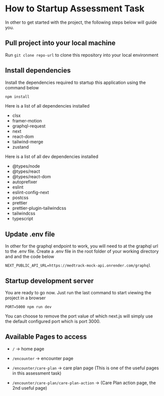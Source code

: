 # How to Startup Assessment Task

In other to get started with the project, the following steps below will guide you.

## Pull project into your local machine
Run ``git clone repo-url`` to clone this repository into your local environment

## Install dependencies
Install the dependencies required to startup this application using the command below
```bash
npm install
```
Here is a list of all dependencies installed
- clsx
- framer-motion
- graphql-request
- next
- react-dom
- tailwind-merge
- zustand

Here is a list of all dev dependencies installed
- @types/node
- @types/react
- @types/react-dom
- autoprefixer
- eslint
- eslint-config-next
- postcss
- prettier
- prettier-plugin-tailwindcss
- tailwindcss
- typescript

## Update .env file
In other for the graphql endpoint to work, you will need to at the graphql url to the .env file. Create a .env file in the root folder of your working directory and and the code below

```code
NEXT_PUBLIC_API_URL=https://medtrack-mock-api.onrender.com/graphql
```

## Startup development server
You are ready to go now. Just run the last command to start viewing the project in a browser
```code
PORT=5000 npm run dev
```

You can choose to remove the port value of which next.js will simply use the default configured port which is port 3000.

## Available Pages to access

* `/` -> home page

* `/encounter` -> encounter page

* `/encounter/care-plan` -> care plan page (This is one of the useful pages in this assessment task)

* `/encounter/care-plan/care-plan-action` -> (Care Plan action page, the 2nd useful page)

